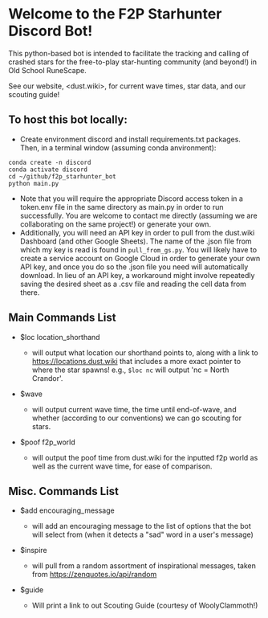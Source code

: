 # Welcome to the F2P Starhunter Discord Bot!
This python-based bot is intended to facilitate the tracking and calling of crashed stars for the free-to-play star-hunting community (and beyond!) in Old School RuneScape. 

See our website, <dust.wiki>, for current wave times, star data, and our scouting guide!

## To host this bot locally:
* Create environment discord and install requirements.txt packages. Then, in a terminal window (assuming conda anvironment):
```
conda create -n discord
conda activate discord
cd ~/github/f2p_starhunter_bot
python main.py
```

  * Note that you will require the appropriate Discord access token in a token.env file in the same directory as main.py in order to run successfully. You are welcome to contact me directly (assuming we are collaborating on the same project!) or generate your own.
  * Additionally, you will need an API key in order to pull from the dust.wiki Dashboard (and other Google Sheets). The name of the .json file from which my key is read is found in `pull_from_gs.py`. You will likely have to create a service account on Google Cloud in order to generate your own API key, and once you do so the .json file you need will automatically download. In lieu of an API key, a workaround might involve repeatedly saving the desired sheet as a .csv file and reading the cell data from there.

## Main Commands List
* $loc location_shorthand
    * will output what location our shorthand points to, along with a link to https://locations.dust.wiki that includes a more exact pointer to where the star spawns! e.g., `$loc nc` will output 'nc = North Crandor'.

* $wave
    * will output current wave time, the time until end-of-wave, and whether (according to our conventions) we can go scouting for stars.
    
* $poof f2p_world
    * will output the poof time from dust.wiki for the inputted f2p world as well as the current wave time, for ease of comparison.

## Misc. Commands List

* $add encouraging_message
    * will add an encouraging message to the list of options that the bot will select from (when it detects a "sad" word in a user's message)

* $inspire
    * will pull from a random assortment of inspirational messages, taken from https://zenquotes.io/api/random

* $guide
    * Will print a link to out Scouting Guide (courtesy of WoolyClammoth!)